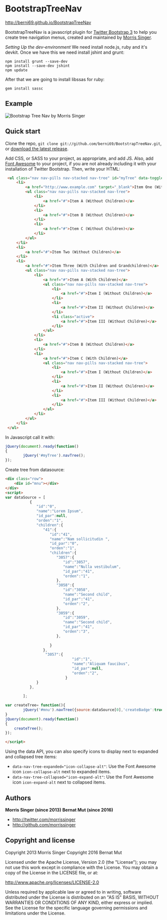 BootstrapTreeNav
====================
http://berni69.github.io/BootstrapTreeNav

BootstrapTreeNav is a javascript plugin for [Twitter Bootstrap 3](http://getbootstrap.com/) to help you create tree navigation menus, created and maintained by [Morris Singer](http://morrissinger.com).

*Setting Up the dev-environment*
We need install node.js, ruby and it's devkit.
Once we have this we need install jshint and grunt:
```
npm install grunt --save-dev
npm install --save-dev jshint
npm update
```
After that we are going to install libssas for ruby:
```
gem install sassc
```
Example
-------
![Bootstrap Tree Nav by Morris Singer](http://i.imgur.com/BcwvICS.png)

Quick start
-----------

Clone the repo, `git clone git://github.com/berni69/BootstrapTreeNav.git`, or [download the latest release](https://github.com/berni69/BootstrapTreeNav/zipball/master).

Add CSS, or SASS to your project, as appropriate, and add JS. Also, add [Font Awesome](http://fontawesome.io/) to your project, if you are not already including it with your installation of Twitter Bootstrap. Then, write your HTML:
```html
 <ul class="nav nav-pills nav-stacked nav-tree" id="myTree" data-toggle="nav-tree">
	 <li>
		 <a href="http://www.example.com" target="_blank">Item One (With Children) (has link)</a>
		 <ul class="nav nav-pills nav-stacked nav-tree">
			 <li>
				 <a href="#">Item A (Without Children)</a>
			 </li>
			 <li>
				 <a href="#">Item B (Without Children)</a>
			 </li>
			 <li>
				 <a href="#">Item C (Without Children)</a>
			 </li>
		 </ul>
	 </li>
	 <li>
		 <a href="#">Item Two (Without Children)</a>
	 </li>
	 <li>
		 <a href="#">Item Three (With Children and Grandchildren)</a>
		 <ul class="nav nav-pills nav-stacked nav-tree">
			 <li>
				 <a href="#">Item A (With Children)</a>
				 <ul class="nav nav-pills nav-stacked nav-tree">
					 <li>
						 <a href="#">Item I (Without Children)</a>
					 </li>
					 <li>
						 <a href="#">Item II (Without Children)</a>
					 </li>
					 <li class="active">
						 <a href="#">Item III (Without Children)</a>
					 </li>
				 </ul>
			 </li>
			 <li>
				 <a href="#">Item B (Without Children)</a>
			 </li>
			 <li>
				 <a href="#">Item C (With Children)</a>
				 <ul class="nav nav-pills nav-stacked nav-tree">
					 <li>
						 <a href="#">Item I (Without Children)</a>
					 </li>
					 <li>
						 <a href="#">Item II (Without Children)</a>
					 </li>
					 <li>
						 <a href="#">Item III (Without Children)</a>
					 </li>
				 </ul>
			 </li>
		 </ul>
	 </li>
 </ul>	 
```
In Javascript call it with:


```js
jQuery(document).ready(function()
{
		jQuery('#myTree').navTree();
});
```


Create tree from datasource:
```html
<div class="row">
	<div id="mnu"></div>
</div>
<script>
var dataSource = [
		   {
			  "id":"0",
			  "name":"Lorem Ipsum",
			  "id_par":null,
			  "orden":"1",
			  "children":{
				 "41":{
					"id":"41",
					"name":"Nam sollicitudin ",
					"id_par":"0",
					"orden":"1",
					"children":{
					   "3057":{
						  "id":"3057",
						  "name":"Nulla vestibulum",
						  "id_par":"41",
						  "orden":"1",
					   },
					   "3058":{
						  "id":"3058",
						  "name":"Second child",
						  "id_par":"41",
						  "orden":"2",
					   },
					   "3059":{
						  "id":"3059",
						  "name":"Second child",
						  "id_par":"41",
						  "orden":"3",
					   },
						
					}
				 },
				  "3057":{
							  "id":"1",
							  "name":"Aliquam faucibus",
							  "id_par":null,
							  "orden":"2",
						   }
			  }
		   },
		   
		];

var createTree= function(){
		jQuery('#mnu').navTree({source:dataSource[0],'createBadge':true});
}				
jQuery(document).ready(function()
{
	createTree();
});

</script>

```



Using the data API, you can also specify icons to display next to expanded and collapsed tree items:
* `data-nav-tree-expanded="icon-collapse-alt"`: Use the Font Awesome icon `icon-collapse-alt` next to expanded items.
* `data-nav-tree-collapsed="icon-expand-alt"`: Use the Font Awesome icon `icon-expand-alt` next to collapsed items.

Authors
-------

**Morris Singer (since 2013)**
**Bernat Mut (since 2016)**


+ http://twitter.com/morrissinger
+ http://github.com/morrissinger


Copyright and license
---------------------

Copyright 2013 Morris Singer
Copyright 2016 Bernat Mut

Licensed under the Apache License, Version 2.0 (the "License");
you may not use this work except in compliance with the License.
You may obtain a copy of the License in the LICENSE file, or at:

   http://www.apache.org/licenses/LICENSE-2.0

Unless required by applicable law or agreed to in writing, software
distributed under the License is distributed on an "AS IS" BASIS,
WITHOUT WARRANTIES OR CONDITIONS OF ANY KIND, either express or implied.
See the License for the specific language governing permissions and
limitations under the License.